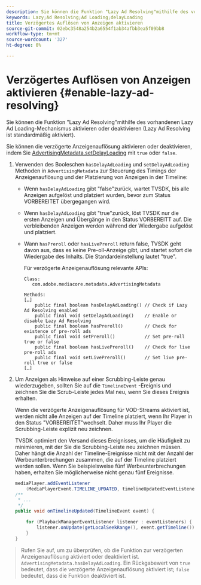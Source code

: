 ```yaml
---
description: Sie können die Funktion "Lazy Ad Resolving"mithilfe des vorhandenen Lazy Ad Loading-Mechanismus aktivieren oder deaktivieren (Lazy Ad Resolving ist standardmäßig aktiviert).
keywords: Lazy;Ad Resolving;Ad Loading;delayLoading
title: Verzögertes Auflösen von Anzeigen aktivieren
source-git-commit: 02ebc3548a254b2a6554f1ab34afbb3ea5f09bb8
workflow-type: tm+mt
source-wordcount: '327'
ht-degree: 0%

---
```


# Verzögertes Auflösen von Anzeigen aktivieren {#enable-lazy-ad-resolving}

Sie können die Funktion &quot;Lazy Ad Resolving&quot;mithilfe des vorhandenen Lazy Ad Loading-Mechanismus aktivieren oder deaktivieren (Lazy Ad Resolving ist standardmäßig aktiviert).

Sie können die verzögerte Anzeigenauflösung aktivieren oder deaktivieren, indem Sie [AdvertisingMetadata.setDelayLoading](https://help.adobe.com/en_US/primetime/api/psdk/javadoc_2.4/com/adobe/mediacore/metadata/AdvertisingMetadata.html#setDelayAdLoading-boolean-) mit `true` oder `false`.

1. Verwenden des Booleschen `hasDelayAdLoading` und `setDelayAdLoading` Methoden in `AdvertisingMetadata` zur Steuerung des Timings der Anzeigenauflösung und der Platzierung von Anzeigen in der Timeline:

   * Wenn `hasDelayAdLoading` gibt &quot;false&quot;zurück, wartet TVSDK, bis alle Anzeigen aufgelöst und platziert wurden, bevor zum Status VORBEREITET übergegangen wird.
   * Wenn `hasDelayAdLoading` gibt &quot;true&quot;zurück, löst TVSDK nur die ersten Anzeigen und Übergänge in den Status VORBEREITT auf. Die verbleibenden Anzeigen werden während der Wiedergabe aufgelöst und platziert.
   * Wann `hasPreroll` oder `hasLivePreroll` return false, TVSDK geht davon aus, dass es keine Pre-oll-Anzeige gibt, und startet sofort die Wiedergabe des Inhalts. Die Standardeinstellung lautet &quot;true&quot;.

     Für verzögerte Anzeigenauflösung relevante APIs:

     ```
     Class: 
        com.adobe.mediacore.metadata.AdvertisingMetadata 
     
     Methods: 
     […] 
         public final boolean hasDelayAdLoading() // Check if Lazy Ad Resolving enabled 
         public final void setDelayAdLoading()    // Enable or disable Lazy Ad Resolving 
         public final boolean hasPreroll()        // Check for existence of pre-roll ads 
         public final void setPreroll()           // Set pre-roll true or false 
         public final boolean hasLivePreroll()    // Check for live pre-roll ads 
         public final void setLivePreroll()       // Set live pre-roll true or false 
     […]
     ```

1. Um Anzeigen als Hinweise auf einer Scrubbing-Leiste genau wiederzugeben, sollten Sie auf die `TimelineEvent` -Ereignis und zeichnen Sie die Scrub-Leiste jedes Mal neu, wenn Sie dieses Ereignis erhalten.

   Wenn die verzögerte Anzeigenauflösung für VOD-Streams aktiviert ist, werden nicht alle Anzeigen auf der Timeline platziert, wenn Ihr Player in den Status &quot;VORBEREITET&quot;wechselt. Daher muss Ihr Player die Scrubbing-Leiste explizit neu zeichnen.

   TVSDK optimiert den Versand dieses Ereignisses, um die Häufigkeit zu minimieren, mit der Sie die Scrubbing-Leiste neu zeichnen müssen. Daher hängt die Anzahl der Timeline-Ereignisse nicht mit der Anzahl der Werbeunterbrechungen zusammen, die auf der Timeline platziert werden sollen. Wenn Sie beispielsweise fünf Werbeunterbrechungen haben, erhalten Sie möglicherweise nicht genau fünf Ereignisse.

   ```java
   mediaPlayer.addEventListener 
       (MediaPlayerEvent.TIMELINE_UPDATED, timelineUpdatedEventListener); 
   /** 
    * ... 
    */ 
   public void onTimelineUpdated(TimelineEvent event) { 
   
       for (PlaybackManagerEventListener listener : eventListeners) { 
           listener.onUpdate(getLocalSeekRange(), event.getTimeline()); 
       } 
   } 
   ```

>Rufen Sie auf, um zu überprüfen, ob die Funktion zur verzögerten Anzeigenauflösung aktiviert oder deaktiviert ist. `AdvertisingMetadata.hasDelayAdLoading`. Ein Rückgabewert von `true` bedeutet, dass die verzögerte Anzeigenauflösung aktiviert ist; `false` bedeutet, dass die Funktion deaktiviert ist.
